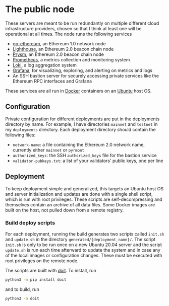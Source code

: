 # The public node

These servers are meant to be run redundantly on multiple different cloud infrastructure providers, chosen so that I think at least one will be operational at all times. The node runs the following services

- [go-ethereum](https://github.com/ethereum/go-ethereum), an Ethereum 1.0 network node
- [Lighthouse](https://github.com/sigp/lighthouse), an Ethereum 2.0 beacon chain node
- [Prysm](https://github.com/prysmaticlabs/prysm), an Ethereum 2.0 beacon chain node
- [Prometheus](https://prometheus.io/), a metrics collection and monitoring system
- [Loki](https://grafana.com/oss/loki/), a log aggregation system
- [Grafana](https://grafana.com/grafana/), for visualizing, exploring, and alerting on metrics and logs
- An SSH bastion server for securely accessing private services like the Ethereum RPC interfaces and Grafana

These services are all run in [Docker](https://www.docker.com/products/container-runtime) containers on an [Ubuntu](https://ubuntu.com/) host OS.

## Configuration

Private configuration for different deployments are put in the deployments directory by name. For example, I have directories `mainnet` and `testnet` in my `deployments` directory. Each deployment directory should contain the following files:

- `network-name`: a file containing the Ethereum 2.0 network name, currently either `mainnet` or `pyrmont`
- `authorized_keys`: the SSH `authorized_keys` file for the bastion service
- `validator-pubkeys.txt`: a list of your validators' public keys, one per line

## Deployment

To keep deployment simple and generalized, this targets an Ubuntu host OS and server initialization and updates are done with a single shell script, which is run with root privileges. These scripts are self-decompressing and themselves contain an archive of all data files. Some Docker images are built on the host, not pulled down from a remote registry.

### Build deploy scripts

For each deployment, running the build generates two scripts called `init.sh` and `update.sh` in the directory `generated/{deployment_name}/`. The script `init.sh` is only to be run once on a new Ubuntu 20.04 server and the script `update.sh` is run each time afterward to update the system and in case any of the local images or configuration changes. These must be executed with root privileges on the remote node.

The scripts are built with [doit](https://pydoit.org/). To install, run

```bash
python3 -m pip install doit
```

and to build, run

```bash
python3 -m doit
```
